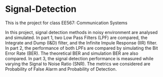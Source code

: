 # Signal-Detection

This is the project for class EE567: Communication Systems

In this project, signal detection methods in noisy environment are analysed and simulated. In part 1, two Low Pass Filters (LPF) are compared, the Integrate and Dump (I&amp;D) filter, and the Infinite Impule Response (IIR) filter. In part 2, the performance of both LPFs are compared by simulating the Bit Error Rate (BER). The theoretical BER and simulation BER are also compared. In part 3, the signal detection performance is measured while varying the Signal to Noise Ratio (SNR). The metrics we considered are Probability of False Alarm and Probability of Detection.
